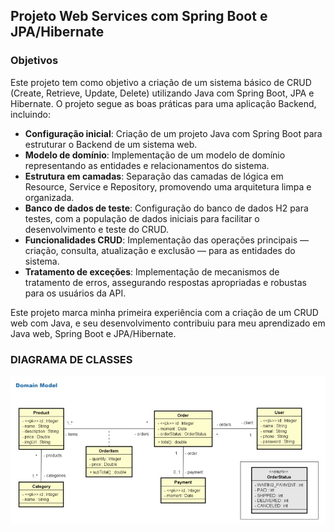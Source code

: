 ## Projeto Web Services com Spring Boot e JPA/Hibernate

### Objetivos

Este projeto tem como objetivo a criação de um sistema básico de CRUD (Create, Retrieve, Update, Delete) utilizando Java com Spring Boot, JPA e Hibernate. O projeto segue as boas práticas para uma aplicação Backend, incluindo:

- **Configuração inicial**: Criação de um projeto Java com Spring Boot para estruturar o Backend de um sistema web.
- **Modelo de domínio**: Implementação de um modelo de domínio representando as entidades e relacionamentos do sistema.
- **Estrutura em camadas**: Separação das camadas de lógica em Resource, Service e Repository, promovendo uma arquitetura limpa e organizada.
- **Banco de dados de teste**: Configuração do banco de dados H2 para testes, com a população de dados iniciais para facilitar o desenvolvimento e teste do CRUD.
- **Funcionalidades CRUD**: Implementação das operações principais — criação, consulta, atualização e exclusão — para as entidades do sistema.
- **Tratamento de exceções**: Implementação de mecanismos de tratamento de erros, assegurando respostas apropriadas e robustas para os usuários da API.

Este projeto marca minha primeira experiência com a criação de um CRUD web com Java, e seu desenvolvimento contribuiu para meu aprendizado em Java web, Spring Boot e JPA/Hibernate.

### DIAGRAMA DE CLASSES
![Diagrama de Classes - Domain Model](img/diagrama-classe.jpg)


